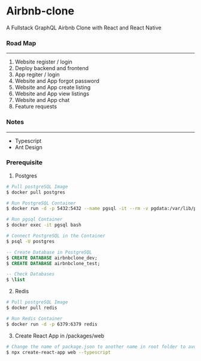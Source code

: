 # Airbnb-clone

A Fullstack GraphQL Airbnb Clone with React and React Native

### Road Map

---

1. Website register / login
2. Deploy backend and frontend
3. App regiter / login
4. Website and App forgot password
5. Website and App create listing
6. Website and App view listings
7. Website and App chat
8. Feature requests

### Notes

---

- Typescript
- Ant Design

### Prerequisite

1. Postgres

```bash
# Pull postgreSQL Image
$ docker pull postgres

# Run PostgreSQL Container
$ docker run -d -p 5432:5432 --name pgsql -it --rm -v pgdata:/var/lib/postgresql/data postgres

# Run pgsql Container
$ docker exec -it pgsql bash

# Connect PostgreSQL in the Container
$ psql -U postgres
```

```sql
-- Create Database in PostgreSQL
$ CREATE DATABASE airbnbclone_dev;
$ CREATE DATABASE airbnbclone_test;

-- Check Databases
$ \list
```

2. Redis

```bash
# Pull postgreSQL Image
$ docker pull redis

# Run Redis Container
$ docker run -d -p 6379:6379 redis
```

3. Create React App in /packages/web

```bash
# Change the name of package.json to another name in root folder to avoid conflict & After install, Change back the name of package.json in root folder
$ npx create-react-app web --typescript
```
